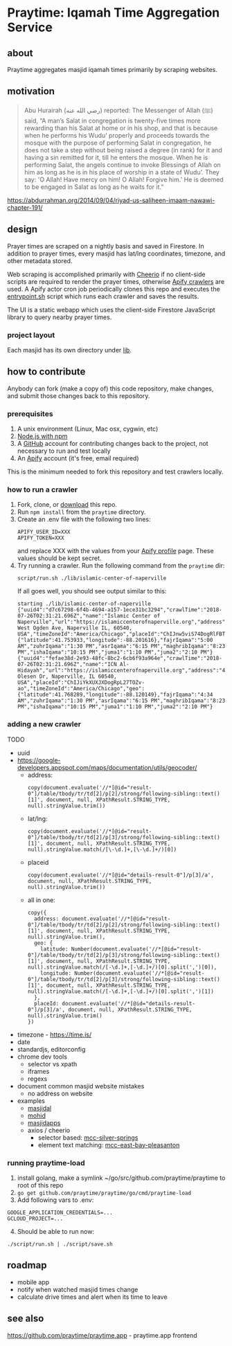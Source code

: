 # Praytime: Iqamah Time Aggregation Service

## about

Praytime aggregates masjid iqamah times primarily by scraping websites.

## motivation

> Abu Hurairah (رضي الله عنه) reported: The Messenger of Allah (ﷺ) said, “A man’s Salat in congregation is twenty-five times more rewarding than his Salat at home or in his shop, and that is because when he performs his Wudu’ properly and proceeds towards the mosque with the purpose of performing Salat in congregation, he does not take a step without being raised a degree (in rank) for it and having a sin remitted for it, till he enters the mosque. When he is performing Salat, the angels continue to invoke Blessings of Allah on him as long as he is in his place of worship in a state of Wudu’. They say: 'O Allah! Have mercy on him! O Allah! Forgive him.' He is deemed to be engaged in Salat as long as he waits for it.”

https://abdurrahman.org/2014/09/04/riyad-us-saliheen-imaam-nawawi-chapter-191/

## design

Prayer times are scraped on a nightly basis and saved in Firestore. In addition to prayer times, every masjid has lat/lng coordinates, timezone, and other metadata stored.

Web scraping is accomplished primarily with [Cheerio](https://cheerio.js.org/) if no client-side scripts are required to render the prayer times, otherwise [Apify crawlers](https://www.apify.com) are used. A Apify actor cron job periodically clones this repo and executes the [entrypoint.sh](entrypoint.sh) script which runs each crawler and saves the results.

The UI is a static webapp which uses the client-side Firestore JavaScript library to query nearby prayer times.

### project layout

Each masjid has its own directory under [lib](lib).

## how to contribute

Anybody can fork (make a copy of) this code repository, make changes, and submit those changes back to this repository.

### prerequisites

1. A unix environment (Linux, Mac osx, cygwin, etc)
2. [Node.js with npm](https://nodejs.org)
3. A [GitHub](https://github.com) account for contributing changes back to the project, not necessary to run and test locally
4. An [Apify](https://www.apify.com) account (it's free, email required)

This is the minimum needed to fork this repository and test crawlers locally.

### how to run a crawler

1. Fork, clone, or [download](https://github.com/praytime/praytime/archive/master.zip) this repo.
2. Run `npm install` from the `praytime` directory.
3. Create an .env file with the following two lines:
    ```
    APIFY_USER_ID=XXX
    APIFY_TOKEN=XXX
    ```
   and replace XXX with the values from your [Apify profile](https://my.apify.com/account#/integrations) page. These values should be kept secret.
4. Try running a crawler. Run the following command from the `praytime` dir:
    ```
    script/run.sh ./lib/islamic-center-of-naperville
    ```
    If all goes well, you should see output similar to this:
    ```
    starting ./lib/islamic-center-of-naperville
    {"uuid4":"d7c67298-6f4b-4694-a157-1ece31bc3294","crawlTime":"2018-07-26T02:31:21.696Z","name":"Islamic Center of Naperville","url":"https://islamiccenterofnaperville.org","address":"2844 West Ogden Ave, Naperville IL, 60540, USA","timeZoneId":"America/Chicago","placeId":"ChIJnw5viS74DogRlFBTHUQ89Dk","geo":{"latitude":41.753933,"longitude":-88.201616},"fajrIqama":"5:00 AM","zuhrIqama":"1:30 PM","asrIqama":"6:15 PM","maghribIqama":"8:23 PM","ishaIqama":"10:15 PM","juma1":"1:10 PM","juma2":"2:10 PM"}
    {"uuid4":"fefae38d-2e93-48fc-8bc2-6cb6f93a964e","crawlTime":"2018-07-26T02:31:21.696Z","name":"ICN Al-Hidayah","url":"https://islamiccenterofnaperville.org","address":"450 Olesen Dr, Naperville, IL 60540, USA","placeId":"ChIJiYkXUXJXDogRpL27TOZv-ao","timeZoneId":"America/Chicago","geo":{"latitude":41.768289,"longitude":-88.120149},"fajrIqama":"4:34 AM","zuhrIqama":"1:30 PM","asrIqama":"6:15 PM","maghribIqama":"8:23 PM","ishaIqama":"10:15 PM","juma1":"1:10 PM","juma2":"2:10 PM"}
    ```

### adding a new crawler

TODO

- uuid
- https://google-developers.appspot.com/maps/documentation/utils/geocoder/
  - address:
    ```
    copy(document.evaluate('//*[@id="result-0"]/table/tbody/tr/td[2]/p[2]/strong/following-sibling::text()[1]', document, null, XPathResult.STRING_TYPE, null).stringValue.trim())
    ```
  - lat/lng:
    ```
    copy(document.evaluate('//*[@id="result-0"]/table/tbody/tr/td[2]/p[3]/strong/following-sibling::text()[1]', document, null, XPathResult.STRING_TYPE, null).stringValue.match(/[\-\d.]+,[\-\d.]+/)[0])
    ```
  - placeid
    ```
    copy(document.evaluate('//*[@id="details-result-0"]/p[3]/a', document, null, XPathResult.STRING_TYPE, null).stringValue.trim())
    ```
  - all in one:
    ```
    copy({
      address: document.evaluate('//*[@id="result-0"]/table/tbody/tr/td[2]/p[2]/strong/following-sibling::text()[1]', document, null, XPathResult.STRING_TYPE, null).stringValue.trim(),
      geo: {
        latitude: Number(document.evaluate('//*[@id="result-0"]/table/tbody/tr/td[2]/p[3]/strong/following-sibling::text()[1]', document, null, XPathResult.STRING_TYPE, null).stringValue.match(/[-\d.]+,[-\d.]+/)[0].split(',')[0]),
        longitude: Number(document.evaluate('//*[@id="result-0"]/table/tbody/tr/td[2]/p[3]/strong/following-sibling::text()[1]', document, null, XPathResult.STRING_TYPE, null).stringValue.match(/[-\d.]+,[-\d.]+/)[0].split(',')[1])
      },
      placeId: document.evaluate('//*[@id="details-result-0"]/p[3]/a', document, null, XPathResult.STRING_TYPE, null).stringValue.trim()
    })
    ```
- timezone - https://time.is/
- date
- standardjs, editorconfig
- chrome dev tools
  - selector vs xpath
  - iframes
  - regexs
- document common masjid website mistakes
  - no address on website
- examples
  - [masjidal](lib/aie-huntley/index.js)
  - [mohid](lib/islamic-center-of-frisco/index.js)
  - [masjidapps](lib/valley-ranch-islamic-center)
  - axios / cheerio
    - selector based: [mcc-silver-springs](lib/mcc-silver-springs/index.js)
    - element text matching: [mcc-east-bay-pleasanton](lib/mcc-east-bay-pleasanton/index.js)

### running praytime-load

1. install golang, make a symlink ~/go/src/github.com/praytime/praytime to root of this repo
2. `go get github.com/praytime/praytime/go/cmd/praytime-load`
3. Add following vars to .env:
```
GOOGLE_APPLICATION_CREDENTIALS=...
GCLOUD_PROJECT=...
```
4. Should be able to run now:
```
./script/run.sh | ./script/save.sh
```

## roadmap

- mobile app
- notify when watched masjid times change
- calculate drive times and alert when its time to leave

## see also

https://github.com/praytime/praytime.app - praytime.app frontend
